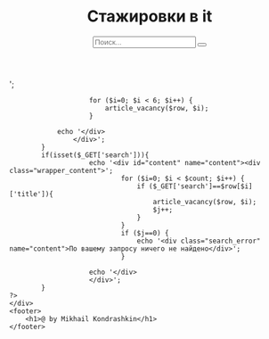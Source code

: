 <?php 
session_start();
require('connect.php');
require('function.php');
	$query = "SELECT * FROM vacancy";
		$result = mysqli_query($connection, $query) or die(mysqli_error($connection));	
		$count = mysqli_num_rows($result);
        $row = mysqli_fetch_all($result, MYSQLI_ASSOC);
?>
<!DOCTYPE html>
<html lang="ru">
<head>
    <meta charset="UTF-8">
    <meta name="viewport" content="width=device-width, initial-scale=1.0">
    <meta http-equiv="X-UA-Compatible" content="ie=edge">
    <link rel="stylesheet" href="/style.css">
    <link rel="stylesheet" href="https://maxcdn.bootstrapcdn.com/font-awesome/4.5.0/css/font-awesome.min.css">
    <link href="https://fonts.googleapis.com/css2?family=Playfair+Display&display=swap" rel="stylesheet"> 
    <script type="text/javascript" src="https://ajax.googleapis.com/ajax/libs/jquery/1.10.1/jquery.min.js"></script>
    <script  type="text/javascript" src="js.js"></script>
    <title>InternIt</title>
</head>
<body>  
    <header>
       <?php if(!isset($_SESSION['id_user'])){
           index_unlogin();
       } else if($_SESSION['boss'] == 0) {
           index_loginseeker();
       } else index_loginreqruiter();
        ?>
         <div class="header"> 
            <h1>Стажировки в it</h1>
        </div> 
        <div id="search">
            <form method="GET">
                <input type="text" placeholder="Поиск..." name="search">
                <button type="submit" onclick="location.href='#content';"></button>
            </form>
        </div> 
    </header>
    <div class="index_wrapper">
    <?php 
            if(!isset($_GET['search'])) {
                echo '<div id="content" name="content">
                        <div class="wrapper_content">';   

                        for ($i=0; $i < 6; $i++) { 
                            article_vacancy($row, $i);
                        }

                echo '</div>
                    </div>';
            } 
            if(isset($_GET['search'])){
                        echo '<div id="content" name="content"><div class="wrapper_content">';   
                                for ($i=0; $i < $count; $i++) { 
                                    if ($_GET['search']==$row[$i]['title']){
                                        article_vacancy($row, $i);
                                        $j++;
                                    }                     
                                } 
                                if ($j==0) {
                                    echo '<div class="search_error" name="content">По вашему запросу ничего не найдено</div>';
                                }

                        echo '</div>
                        </div>'; 
            } 
    ?>
    </div>
    <footer>
        <h1>@ by Mikhail Kondrashkin</h1>
    </footer>
</body>
</html>
